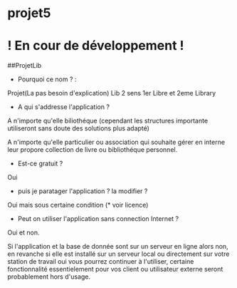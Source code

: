 # projet5

# ! En cour de développement !
##ProjetLib

- Pourquoi ce nom ? :

Projet(La pas besoin d'explication)
Lib 2 sens 1er Libre et 2eme Library

- A qui s'addresse l'application ?

A n'importe qu'elle biliothéque (cependant les  structures importante utiliseront sans doute des solutions plus adapté)

A n'importe qu'elle particulier ou association qui souhaite gérer en interne leur propore collection de livre ou bibliothéque personnel.

- Est-ce gratuit ?

Oui

- puis je paratager l'application ? la modifier ?

Oui mais sous certaine condition (* voir licence)

- Peut on utiliser l'application sans connection Internet ?

Oui et non.

Si l'application et la base de donnée sont sur un serveur en ligne alors non, en revanche si elle est installé sur un serveur local ou directement sur votre station de travail oui vous pourrez continuer à l'utiliser, certaine fonctionnalité essentielement pour vos client ou utilisateur externe seront probablement hors d'usage.